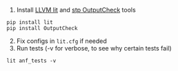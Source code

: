 1. Install [LLVM lit](https://github.com/llvm-mirror/llvm/tree/master/utils/lit) and [stp OutputCheck](https://github.com/stp/OutputCheck) tools
```
pip install lit
pip install OutputCheck
```
2. Fix configs in `lit.cfg` if needed
3. Run tests (-v for verbose, to see why certain tests fail)
```
lit anf_tests -v
```
